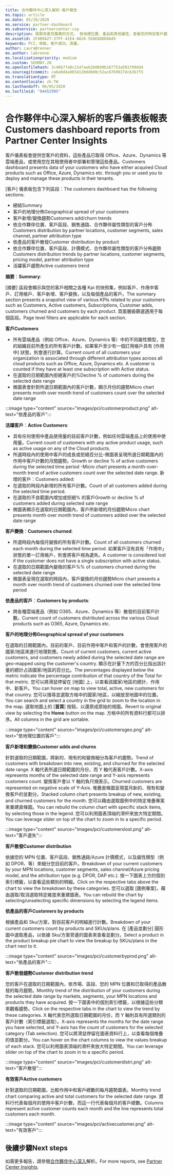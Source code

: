 ```yaml
---
title: 合作夥伴中心深入解析-客戶報告
ms.topic: article
ms.date: 05/20/2020
ms.service: partner-dashboard
ms.subservice: partnercenter-csp
description: 探索改善您業務的方式。 依地理位置、產品和其他屬性，查看您的特定客戶趨勢。
ms.assetid: 2F4B9A27-37FF-41E4-8A26-5EAE88DD8A49
keywords: PCI，效能，客戶成功，測量，
author: LauraBrenner
ms.author: labrenne
ms.localizationpriority: medium
ms.custom: SEOMAY.20
ms.openlocfilehash: 3c46b77a8c2147ae62b0609b167753a591f89dd4
ms.sourcegitcommit: ca6e0d4a9034120dd600c52ac67b9927dc63b7f5
ms.translationtype: MT
ms.contentlocale: zh-TW
ms.lasthandoff: 06/05/2020
ms.locfileid: "84452995"
---
```

# <a name="customers-dashboard-reports-from-partner-center-insights"></a><span data-ttu-id="5747f-105">合作夥伴中心深入解析的客戶儀表板報表</span><span class="sxs-lookup"><span data-stu-id="5747f-105">Customers dashboard reports from Partner Center Insights</span></span>

<span data-ttu-id="5747f-106">客戶儀表板會提供您客戶的資料，這些產品已取得 Office、Azure、Dynamics 等雲端產品，或使用您在其租使用者中部署和管理這些產品。</span><span class="sxs-lookup"><span data-stu-id="5747f-106">Customers dashboard presents data of your customers who have either acquired Cloud products such as Office, Azure, Dynamics etc. through you or used you to deploy and manage these products in their tenants.</span></span> 
 
<span data-ttu-id="5747f-107">[客戶] 儀表板包含下列區段：</span><span class="sxs-lookup"><span data-stu-id="5747f-107">The customers dashboard has the following sections:</span></span> 

- <span data-ttu-id="5747f-108">總結</span><span class="sxs-lookup"><span data-stu-id="5747f-108">Summary</span></span>  
- <span data-ttu-id="5747f-109">客戶的地理分佈</span><span class="sxs-lookup"><span data-stu-id="5747f-109">Geographical spread of your customers</span></span> 
- <span data-ttu-id="5747f-110">客戶新增/變換趨勢</span><span class="sxs-lookup"><span data-stu-id="5747f-110">Customers add/churn trends</span></span> 
- <span data-ttu-id="5747f-111">依合作夥伴位置、客戶區段、銷售通路、合作夥伴屬性類型的客戶分佈</span><span class="sxs-lookup"><span data-stu-id="5747f-111">Customers distribution by partner locations, customer segments, sales channel, partner attribution type</span></span> 
- <span data-ttu-id="5747f-112">依產品的客戶散發</span><span class="sxs-lookup"><span data-stu-id="5747f-112">Customer distribution by product</span></span> 
- <span data-ttu-id="5747f-113">依合作夥伴位置、客戶區段、計價模式、合作夥伴屬性類型的客戶分佈趨勢</span><span class="sxs-lookup"><span data-stu-id="5747f-113">Customers distribution trends by partner locations, customer segments, pricing model, partner attribution type</span></span> 
- <span data-ttu-id="5747f-114">活躍客戶趨勢</span><span class="sxs-lookup"><span data-stu-id="5747f-114">Active customers trend</span></span> 

<span data-ttu-id="5747f-115">**摘要**：</span><span class="sxs-lookup"><span data-stu-id="5747f-115">**Summary**:</span></span>

<span data-ttu-id="5747f-116">[摘要] 區段會顯示與您的客戶相關之各種 Kpi 的快照集，例如客戶、作用中客戶、訂用帳戶、客戶新增、客戶變換，以及每個產品的客戶。</span><span class="sxs-lookup"><span data-stu-id="5747f-116">The summary section presents a snapshot view of various KPIs related to your customers such as Customers, Active customers, Subscriptions, Customer adds, customers churned and customers by each product.</span></span> <span data-ttu-id="5747f-117">頁面層級篩選適用于每個區段。</span><span class="sxs-lookup"><span data-stu-id="5747f-117">Page level filters are applicable for each section.</span></span>

<span data-ttu-id="5747f-118">**客戶**</span><span class="sxs-lookup"><span data-stu-id="5747f-118">**Customers**</span></span>

- <span data-ttu-id="5747f-119">所有雲端產品（例如 Office、Azure、Dynamics 等）中的不同屬性類型，您的組織目前所產生的所有客戶計數。如果客戶至少有一個訂用帳戶具有 [作用中] 狀態，則會進行計算。</span><span class="sxs-lookup"><span data-stu-id="5747f-119">Current count of all customers your organization is associated through different attribution types across all cloud products such as Office, Azure, Dynamics etc. A customer is counted if they have at least one subscription with Active status.</span></span>  
- <span data-ttu-id="5747f-120">在選取的日期範圍內拒絕客戶的%</span><span class="sxs-lookup"><span data-stu-id="5747f-120">Decline % of customers during the selected date range</span></span> 
- <span data-ttu-id="5747f-121">微圖表會針對所選日期範圍內的客戶計數，顯示月份的趨勢</span><span class="sxs-lookup"><span data-stu-id="5747f-121">Micro chart presents month over month trend of customers count over the selected date range</span></span>

:::image type="content" source="images/pci/customerproduct.png" alt-text="依產品的客戶":::

<span data-ttu-id="5747f-123">**活躍客戶**：</span><span class="sxs-lookup"><span data-stu-id="5747f-123">**Active Customers**:</span></span>

- <span data-ttu-id="5747f-124">具有任何使用中產品使用量的目前客戶計數，例如任何雲端產品上的使用中使用量。</span><span class="sxs-lookup"><span data-stu-id="5747f-124">Current count of customers with any active product usage, such as active usage on any of the Cloud products.</span></span> 
- <span data-ttu-id="5747f-125">所選時段內的使用中客戶的成長或拒絕百分比-微圖表呈現所選日期範圍內的作用中客戶計數的月間趨勢。</span><span class="sxs-lookup"><span data-stu-id="5747f-125">Growth or decline % of active customers during the selected time period -Micro chart presents a month-over-month trend of active customers count over the selected date range.</span></span>
<span data-ttu-id="5747f-126">新增的客戶：</span><span class="sxs-lookup"><span data-stu-id="5747f-126">Customers added:</span></span>
- <span data-ttu-id="5747f-127">在選取的時段內新增的所有客戶計數。</span><span class="sxs-lookup"><span data-stu-id="5747f-127">Count of all customers added during the selected time period.</span></span>
- <span data-ttu-id="5747f-128">在選取的不良範圍內增加或拒絕% 的客戶</span><span class="sxs-lookup"><span data-stu-id="5747f-128">Growth or decline % of customers added during selected sate range</span></span> 
- <span data-ttu-id="5747f-129">微圖表顯示在選取的日期範圍內，客戶所新增的月份趨勢</span><span class="sxs-lookup"><span data-stu-id="5747f-129">Micro chart presents month over month trend of customers added over the selected date range</span></span> 

<span data-ttu-id="5747f-130">**客戶變換**：</span><span class="sxs-lookup"><span data-stu-id="5747f-130">**Customers churned**:</span></span>
- <span data-ttu-id="5747f-131">所選時段內每個月變換的所有客戶計數。</span><span class="sxs-lookup"><span data-stu-id="5747f-131">Count of all customers churned each month during the selected time period.</span></span> <span data-ttu-id="5747f-132">如果客戶沒有具有「作用中」狀態的單一訂用帳戶，則會將客戶視為遺失。</span><span class="sxs-lookup"><span data-stu-id="5747f-132">A customer is considered lost if the customer does not have a single subscription with active status.</span></span> 
- <span data-ttu-id="5747f-133">在選取的日期範圍內變換的客戶%</span><span class="sxs-lookup"><span data-stu-id="5747f-133">% of customers churned during the selected date range</span></span> 
- <span data-ttu-id="5747f-134">微圖表呈現在選取的時段內，客戶變換的月份趨勢</span><span class="sxs-lookup"><span data-stu-id="5747f-134">Micro chart presents a month over month trend of customers churned over the selected time period</span></span> 
 
<span data-ttu-id="5747f-135">**依產品的客戶**：</span><span class="sxs-lookup"><span data-stu-id="5747f-135">**Customers by products**:</span></span>
- <span data-ttu-id="5747f-136">跨各種雲端產品（例如 O365、Azure、Dynamics 等）散發的目前客戶計數。</span><span class="sxs-lookup"><span data-stu-id="5747f-136">Current count of customers distributed across the various Cloud products such as O365, Azure, Dynamics etc.</span></span>  

<span data-ttu-id="5747f-137">**客戶的地理分佈**</span><span class="sxs-lookup"><span data-stu-id="5747f-137">**Geographical spread of your customers**</span></span>

<span data-ttu-id="5747f-138">在選取的日期範圍內，目前的客戶、目前作用中客戶和客戶的計數，會使用客戶的國家/地區來進行地理對應。</span><span class="sxs-lookup"><span data-stu-id="5747f-138">Count of current customers, current active customers, and customers newly added during the selected date range are geo-mapped using the customer's country.</span></span> <span data-ttu-id="5747f-139">顯示在計量下方的百分比指出該計量的總計占該國家/地區的百分比。</span><span class="sxs-lookup"><span data-stu-id="5747f-139">The percentages displayed below the metric indicate the percentage contribution of that country of the Total for that metric.</span></span> <span data-ttu-id="5747f-140">您可以將滑鼠停留在 [地圖] 上，以查看該國家/地區的總計、作用中、新客戶。</span><span class="sxs-lookup"><span data-stu-id="5747f-140">You can hover on map to view total, active, new customers for that country.</span></span> <span data-ttu-id="5747f-141">您可以搜尋並選取方格中的國家/地區，以縮放至地圖中的位置。</span><span class="sxs-lookup"><span data-stu-id="5747f-141">You can search and select a country in the grid to zoom to the location in the map.</span></span> <span data-ttu-id="5747f-142">選取地圖上的 [**首頁**] 按鈕，以還原成原始的視圖。</span><span class="sxs-lookup"><span data-stu-id="5747f-142">Revert to original view by selecting the **Home** button on the map.</span></span> <span data-ttu-id="5747f-143">方格中的所有資料行都可以排序。</span><span class="sxs-lookup"><span data-stu-id="5747f-143">All columns in the grid are sortable.</span></span>  

:::image type="content" source="images/pci/customersgeo.png" alt-text="依地理位置的客戶":::

<span data-ttu-id="5747f-145">**客戶新增和變換**</span><span class="sxs-lookup"><span data-stu-id="5747f-145">**Customer adds and churns**</span></span>

<span data-ttu-id="5747f-146">針對選取的日期範圍，將新的、現有的和變換細分為客戶的趨勢。</span><span class="sxs-lookup"><span data-stu-id="5747f-146">Trend of customers with breakdown into new, existing, and churned for the selected date range.</span></span> <span data-ttu-id="5747f-147">X 軸代表所選日期範圍的月份，而 Y 軸代表客戶計數。</span><span class="sxs-lookup"><span data-stu-id="5747f-147">X-axis represents months of the selected date range and Y-axis represents customers count.</span></span> <span data-ttu-id="5747f-148">變換客戶會以 Y 軸的負尺規表示。</span><span class="sxs-lookup"><span data-stu-id="5747f-148">Churned customers are represented on negative scale of Y-Axis.</span></span> <span data-ttu-id="5747f-149">堆疊直條圖呈現當月新的、現有和變換客戶的並劃分。</span><span class="sxs-lookup"><span data-stu-id="5747f-149">Stacked column chart presents breakup of new, existing, and churned customers for the month.</span></span> <span data-ttu-id="5747f-150">您可以藉由選取圖例中的特定堆疊專案來重建直條圖。</span><span class="sxs-lookup"><span data-stu-id="5747f-150">You can rebuild the column chart with specific stack items, by selecting those in the legend.</span></span> <span data-ttu-id="5747f-151">您可以利用圖表頂端的滑杆來放大特定期間。</span><span class="sxs-lookup"><span data-stu-id="5747f-151">You can leverage slider on top of the chart to zoom in to a specific period.</span></span> 

:::image type="content" source="images/pci/customerslost.png" alt-text="客戶遺失":::

<span data-ttu-id="5747f-153">**客戶散發**</span><span class="sxs-lookup"><span data-stu-id="5747f-153">**Customer distribution**</span></span>

<span data-ttu-id="5747f-154">依據您的 MPN 位置、客戶區段、銷售通路/Azure 計價模式，以及屬性類型（例如 DPOR、等）來細分您目前的客戶。</span><span class="sxs-lookup"><span data-stu-id="5747f-154">Breakdown of your current customers by your MPN locations, customer segments, sales channel/Azure pricing model, and the attribution type (e.g. DPOR, DAP etc.).</span></span> <span data-ttu-id="5747f-155">按一下圖表上方的個別索引標籤，以查看這些類別的明細。</span><span class="sxs-lookup"><span data-stu-id="5747f-155">Click on the respective tabs above the chart to view the breakdown by these categories.</span></span> <span data-ttu-id="5747f-156">您可以選取 [圖例專案]，藉由選取/取消選取特定維度來重建圖表。</span><span class="sxs-lookup"><span data-stu-id="5747f-156">You can rebuild the chart by selecting/unselecting specific dimensions by selecting the legend items.</span></span> 

<span data-ttu-id="5747f-157">**依產品的客戶**</span><span class="sxs-lookup"><span data-stu-id="5747f-157">**Customers by products**</span></span>

<span data-ttu-id="5747f-158">根據產品和 Sku/方案，對目前客戶的明細進行計數。</span><span class="sxs-lookup"><span data-stu-id="5747f-158">Breakdown of your current customers count by products and SKUs/plans.</span></span> <span data-ttu-id="5747f-159">在 [產品並劃分] 圓形圖中選取產品，以依據 Sku/方案旁邊的圖表來查看並劃分。</span><span class="sxs-lookup"><span data-stu-id="5747f-159">Select a product in the product breakup pie chart to view the breakup by SKUs/plans in the chart next to it.</span></span>

:::image type="content" source="images/pci/customerbyprod.png" alt-text="依產品的客戶":::

<span data-ttu-id="5747f-161">**客戶散發趨勢**</span><span class="sxs-lookup"><span data-stu-id="5747f-161">**Customer distribution trend**</span></span> 

<span data-ttu-id="5747f-162">您的客戶在選取的日期範圍內，依市場、區段、您的 MPN 位置和已取得的產品散發的每月趨勢。</span><span class="sxs-lookup"><span data-stu-id="5747f-162">Monthly trend of the distribution of your customers during the selected date range by markets, segments, your MPN locations and products they have acquired.</span></span> <span data-ttu-id="5747f-163">按一下圖表中的個別索引標籤，以根據這些分類來觀看趨勢。</span><span class="sxs-lookup"><span data-stu-id="5747f-163">Click on the respective tabs in the chart to view the trend by these categories.</span></span> <span data-ttu-id="5747f-164">X 軸代表您所選取日期範圍的月份，而 Y 軸則具有所選類別的客戶計數（索引標籤選取）。</span><span class="sxs-lookup"><span data-stu-id="5747f-164">X-axis represents the months for the date range you have selected, and Y-axis has the count of customers for the selected category (Tab selection).</span></span> <span data-ttu-id="5747f-165">您可以將滑鼠停留在圖表資料行上，以查看每個堆疊的值並劃分。</span><span class="sxs-lookup"><span data-stu-id="5747f-165">You can hover on the chart columns to view the values breakup of each stack.</span></span> <span data-ttu-id="5747f-166">您可以利用圖表頂端的滑杆來放大特定期間。</span><span class="sxs-lookup"><span data-stu-id="5747f-166">You can leverage slider on top of the chart to zoom in to a specific period.</span></span>   

:::image type="content" source="images/pci/customerdistri.png" alt-text="客戶散發":::

<span data-ttu-id="5747f-168">**有效客戶**</span><span class="sxs-lookup"><span data-stu-id="5747f-168">**Active customers**</span></span>

<span data-ttu-id="5747f-169">針對選取的日期範圍，比較作用中和客戶總數的每月趨勢圖表。</span><span class="sxs-lookup"><span data-stu-id="5747f-169">Monthly trend chart comparing active and total customers for the selected date range.</span></span> <span data-ttu-id="5747f-170">資料行代表每個月的使用中客戶計數，而這一行代表每個月的客戶總數。</span><span class="sxs-lookup"><span data-stu-id="5747f-170">Columns represent active customer counts each month and the line represents total customers each month.</span></span> 

:::image type="content" source="images/pci/activecustomer.png" alt-text="有效客戶":::

## <a name="next-steps"></a><span data-ttu-id="5747f-172">後續步驟</span><span class="sxs-lookup"><span data-stu-id="5747f-172">Next steps</span></span>

<span data-ttu-id="5747f-173">如需更多報告，請參閱[合作夥伴中心深入](partner-center-insights.md)解析。</span><span class="sxs-lookup"><span data-stu-id="5747f-173">For more reports, see [Partner Center Insights](partner-center-insights.md).</span></span>
